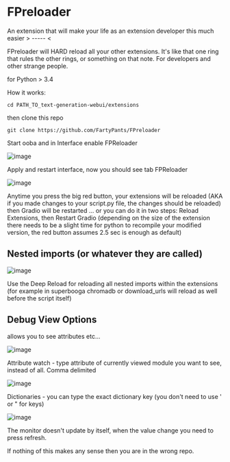 # FPreloader

An extension that will make your life as an extension developer this much easier > ----- < 

FPreloader will HARD reload all your other extensions. It's like that one ring that rules the other rings, or something on that note.
For developers and other strange people.

for Python > 3.4

How it works:
```
cd PATH_TO_text-generation-webui/extensions
```
then clone this repo
```
git clone https://github.com/FartyPants/FPreloader
```

Start ooba and in Interface enable FPReloader

![image](https://github.com/FartyPants/FPreloader/assets/23346289/2389911c-15e2-475f-89e5-3f36f7008610)

Apply and restart interface, now you should see tab FPReloader

![image](https://github.com/FartyPants/FPreloader/assets/23346289/8c1f30b1-1654-4982-b6b3-fc6b88e55221)

Anytime you press the big red button, your extensions will be reloaded (AKA if you made changes to your script.py file, the changes should be reloaded) then Gradio will be restarted
... or you can do it in two steps: Reload Extensions, then Restart Gradio 
(depending on the size of the extension there needs to be a slight time for python to recompile your modified version, the red button assumes 2.5 sec is enough as default)

## Nested imports (or whatever they are called)

![image](https://github.com/FartyPants/FPreloader/assets/23346289/19425d48-a93d-4ff4-bd7a-fc6dfae2b775)

Use the Deep Reload for reloading all nested imports within the extensions (for example in superbooga chromadb or download_urls will reload as well before the script itself)

## Debug View Options
allows you to see attributes etc...

![image](https://github.com/FartyPants/FPreloader/assets/23346289/26882162-2a41-4274-97e1-e2ba22bc929d)

Attribute watch - type attribute of currently viewed module you want to see, instead of all. Comma delimited

![image](https://github.com/FartyPants/FPreloader/assets/23346289/1d8dcef0-fa1a-417d-b740-3c38905ffc88)

Dictionaries - you can type the exact dictionary key (you don't need to use ' or " for keys)

![image](https://github.com/FartyPants/FPreloader/assets/23346289/66a9a11e-b294-4a3f-a015-9a665cf9e337)

The monitor doesn't update by itself, when the value change you need to press refresh.

If nothing of this makes any sense then you are in the wrong repo.
